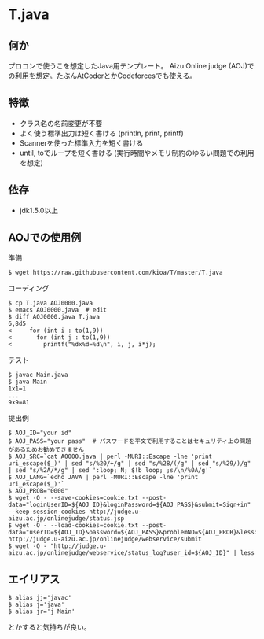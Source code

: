 T.java
====

## 何か
プロコンで使うこを想定したJava用テンプレート。
Aizu Online judge (AOJ)での利用を想定。たぶんAtCoderとかCodeforcesでも使える。

## 特徴
* クラス名の名前変更が不要
* よく使う標準出力は短く書ける (println, print, printf)
* Scannerを使った標準入力を短く書ける
* until, toでループを短く書ける (実行時間やメモリ制約のゆるい問題での利用を想定)

## 依存
* jdk1.5.0以上

## AOJでの使用例

準備

    $ wget https://raw.githubusercontent.com/kioa/T/master/T.java

コーディング

    $ cp T.java AOJ0000.java
    $ emacs AOJ0000.java  # edit
    $ diff AOJ0000.java T.java
    6,8d5
    <     for (int i : to(1,9))
    <       for (int j : to(1,9))
    <         printf("%dx%d=%d\n", i, j, i*j);

テスト

    $ javac Main.java
    $ java Main
    1x1=1
    ...
    9x9=81

提出例

    $ AOJ_ID="your id"
    $ AOJ_PASS="your pass"  # パスワードを平文で利用することはセキュリティ上の問題があるためお勧めできません
    $ AOJ_SRC=`cat A0000.java | perl -MURI::Escape -lne 'print uri_escape($_)' | sed "s/%20/+/g" | sed "s/%28/(/g" | sed "s/%29/)/g" | sed "s/%2A/*/g" | sed ':loop; N; $!b loop; ;s/\n/%0A/g'`
    $ AOJ_LANG=`echo JAVA | perl -MURI::Escape -lne 'print uri_escape($_)'`
    $ AOJ_PROB="0000"
    $ wget -O - --save-cookies=cookie.txt --post-data="loginUserID=${AOJ_ID}&loginPassword=${AOJ_PASS}&submit=Sign+in" --keep-session-cookies http://judge.u-aizu.ac.jp/onlinejudge/status.jsp
    $ wget -O - --load-cookies=cookie.txt --post-data="userID=${AOJ_ID}&password=${AOJ_PASS}&problemNO=${AOJ_PROB}&lessonID=&language=${AOJ_LANG}&sourceCode=${AOJ_SRC}" http://judge.u-aizu.ac.jp/onlinejudge/webservice/submit
    $ wget -O - "http://judge.u-aizu.ac.jp/onlinejudge/webservice/status_log?user_id=${AOJ_ID}" | less

## エイリアス

    $ alias jj='javac'
    $ alias j='java'
    $ alias jr='j Main'

とかすると気持ちが良い。
